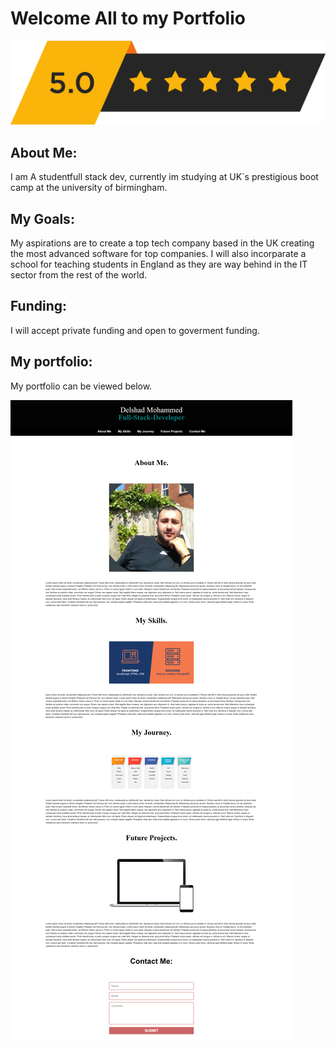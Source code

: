 # Welcome All to my Portfolio

![5Stars](./assets/pngkey.com-review-stars-png-1184489.png)

## About Me:

I am A studentfull stack dev, currently im studying at UK`s prestigious boot camp at the university of birmingham.

## My Goals:

My aspirations are to create a top tech company based in the UK creating the most advanced software for top companies. I will also incorparate a school for teaching students in England as they are way behind in the IT sector from the rest of the world.

## Funding:

I will accept private funding and open to goverment funding.

## My portfolio:

My portfolio can be viewed below.

![portfolio](./assets/127.0.0.1_5500_index.html_name%3D%26email%3D%26text%3D.png)
